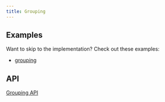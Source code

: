 ```yaml
---
title: Grouping
---
```


## Examples

Want to skip to the implementation? Check out these examples:

- [grouping](../examples/react/grouping)

## API

[Grouping API](../api/features/grouping)
